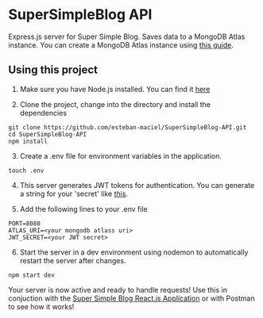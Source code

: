# SuperSimpleBlog API

Express.js server for Super Simple Blog. Saves data to a MongoDB Atlas instance. You can create a MongoDB Atlas instance using [this guide](https://www.mongodb.com/docs/atlas/getting-started/).

## Using this project

1. Make sure you have Node.js installed. You can find it [here](https://nodejs.org/en/)

2. Clone the project, change into the directory and install the dependencies
 
```Shell
git clone https://github.com/esteban-maciel/SuperSimpleBlog-API.git
cd SuperSimpleBlog-API
npm install
```

3. Create a .env file for environment variables in the application.

```Shell
touch .env
```

4. This server generates JWT tokens for authentication. You can generate a string for your 'secret' like [this](https://www.digitalocean.com/community/tutorials/nodejs-jwt-expressjs).

5. Add the following lines to your .env file

```
PORT=8080
ATLAS_URI=<your mongodb atlass uri>
JWT_SECRET=<your JWT secret>
```

6. Start the server in a dev environment using nodemon to automatically restart the server after changes.

```Shell
npm start dev
```

Your server is now active and ready to handle requests! Use this in conjuction with the [Super Simple Blog React.js Application](https://github.com/esteban-maciel/comp584-finalproject) or with Postman to see how it works!
